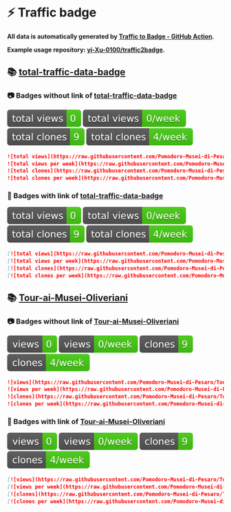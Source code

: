 # ⚡️ Traffic badge

**All data is automatically generated by [Traffic to Badge - GitHub Action](https://github.com/marketplace/actions/traffic-to-badge).**

**Example usage repository: [yi-Xu-0100/traffic2badge](https://github.com/yi-Xu-0100/traffic2badge).**

## 📚 [total-traffic-data-badge](https://github.com/Pomodoro-Musei-di-Pesaro/Tour-ai-Musei-Oliveriani/tree/traffic#readme)

### 📷 Badges without link of [total-traffic-data-badge](https://github.com/Pomodoro-Musei-di-Pesaro/Tour-ai-Musei-Oliveriani/tree/traffic#readme)

![total views](https://raw.githubusercontent.com/Pomodoro-Musei-di-Pesaro/Tour-ai-Musei-Oliveriani/traffic/total_views.svg)
![total views per week](https://raw.githubusercontent.com/Pomodoro-Musei-di-Pesaro/Tour-ai-Musei-Oliveriani/traffic/total_views_per_week.svg)
![total clones](https://raw.githubusercontent.com/Pomodoro-Musei-di-Pesaro/Tour-ai-Musei-Oliveriani/traffic/total_clones.svg)
![total clones per week](https://raw.githubusercontent.com/Pomodoro-Musei-di-Pesaro/Tour-ai-Musei-Oliveriani/traffic/total_clones_per_week.svg)

```markdown
![total views](https://raw.githubusercontent.com/Pomodoro-Musei-di-Pesaro/Tour-ai-Musei-Oliveriani/traffic/total_views.svg)
![total views per week](https://raw.githubusercontent.com/Pomodoro-Musei-di-Pesaro/Tour-ai-Musei-Oliveriani/traffic/total_views_per_week.svg)
![total clones](https://raw.githubusercontent.com/Pomodoro-Musei-di-Pesaro/Tour-ai-Musei-Oliveriani/traffic/total_clones.svg)
![total clones per week](https://raw.githubusercontent.com/Pomodoro-Musei-di-Pesaro/Tour-ai-Musei-Oliveriani/traffic/total_clones_per_week.svg)
```

### 🔗 Badges with link of [total-traffic-data-badge](https://github.com/Pomodoro-Musei-di-Pesaro/Tour-ai-Musei-Oliveriani/tree/traffic#readme)

[![total views](https://raw.githubusercontent.com/Pomodoro-Musei-di-Pesaro/Tour-ai-Musei-Oliveriani/traffic/total_views.svg)](https://github.com/Pomodoro-Musei-di-Pesaro/Tour-ai-Musei-Oliveriani/tree/traffic#-total-traffic-data-badge)
[![total views per week](https://raw.githubusercontent.com/Pomodoro-Musei-di-Pesaro/Tour-ai-Musei-Oliveriani/traffic/total_views_per_week.svg)](https://github.com/Pomodoro-Musei-di-Pesaro/Tour-ai-Musei-Oliveriani/tree/traffic#-total-traffic-data-badge)
[![total clones](https://raw.githubusercontent.com/Pomodoro-Musei-di-Pesaro/Tour-ai-Musei-Oliveriani/traffic/total_clones.svg)](https://github.com/Pomodoro-Musei-di-Pesaro/Tour-ai-Musei-Oliveriani/tree/traffic#-total-traffic-data-badge)
[![total clones per week](https://raw.githubusercontent.com/Pomodoro-Musei-di-Pesaro/Tour-ai-Musei-Oliveriani/traffic/total_clones_per_week.svg)](https://github.com/Pomodoro-Musei-di-Pesaro/Tour-ai-Musei-Oliveriani/tree/traffic#-total-traffic-data-badge)

```markdown
[![total views](https://raw.githubusercontent.com/Pomodoro-Musei-di-Pesaro/Tour-ai-Musei-Oliveriani/traffic/total_views.svg)](https://github.com/Pomodoro-Musei-di-Pesaro/Tour-ai-Musei-Oliveriani/tree/traffic#-total-traffic-data-badge)
[![total views per week](https://raw.githubusercontent.com/Pomodoro-Musei-di-Pesaro/Tour-ai-Musei-Oliveriani/traffic/total_views_per_week.svg)](https://github.com/Pomodoro-Musei-di-Pesaro/Tour-ai-Musei-Oliveriani/tree/traffic#-total-traffic-data-badge)
[![total clones](https://raw.githubusercontent.com/Pomodoro-Musei-di-Pesaro/Tour-ai-Musei-Oliveriani/traffic/total_clones.svg)](https://github.com/Pomodoro-Musei-di-Pesaro/Tour-ai-Musei-Oliveriani/tree/traffic#-total-traffic-data-badge)
[![total clones per week](https://raw.githubusercontent.com/Pomodoro-Musei-di-Pesaro/Tour-ai-Musei-Oliveriani/traffic/total_clones_per_week.svg)](https://github.com/Pomodoro-Musei-di-Pesaro/Tour-ai-Musei-Oliveriani/tree/traffic#-total-traffic-data-badge)
```

## 📚 [Tour-ai-Musei-Oliveriani](https://github.com/Pomodoro-Musei-di-Pesaro/Tour-ai-Musei-Oliveriani/tree/traffic/traffic-Tour-ai-Musei-Oliveriani)

### 📷 Badges without link of [Tour-ai-Musei-Oliveriani](https://github.com/Pomodoro-Musei-di-Pesaro/Tour-ai-Musei-Oliveriani/tree/traffic/traffic-Tour-ai-Musei-Oliveriani)

![views](https://raw.githubusercontent.com/Pomodoro-Musei-di-Pesaro/Tour-ai-Musei-Oliveriani/traffic/traffic-Tour-ai-Musei-Oliveriani/views.svg)
![views per week](https://raw.githubusercontent.com/Pomodoro-Musei-di-Pesaro/Tour-ai-Musei-Oliveriani/traffic/traffic-Tour-ai-Musei-Oliveriani/views_per_week.svg)
![clones](https://raw.githubusercontent.com/Pomodoro-Musei-di-Pesaro/Tour-ai-Musei-Oliveriani/traffic/traffic-Tour-ai-Musei-Oliveriani/clones.svg)
![clones per week](https://raw.githubusercontent.com/Pomodoro-Musei-di-Pesaro/Tour-ai-Musei-Oliveriani/traffic/traffic-Tour-ai-Musei-Oliveriani/clones_per_week.svg)

```markdown
![views](https://raw.githubusercontent.com/Pomodoro-Musei-di-Pesaro/Tour-ai-Musei-Oliveriani/traffic/traffic-Tour-ai-Musei-Oliveriani/views.svg)
![views per week](https://raw.githubusercontent.com/Pomodoro-Musei-di-Pesaro/Tour-ai-Musei-Oliveriani/traffic/traffic-Tour-ai-Musei-Oliveriani/views_per_week.svg)
![clones](https://raw.githubusercontent.com/Pomodoro-Musei-di-Pesaro/Tour-ai-Musei-Oliveriani/traffic/traffic-Tour-ai-Musei-Oliveriani/clones.svg)
![clones per week](https://raw.githubusercontent.com/Pomodoro-Musei-di-Pesaro/Tour-ai-Musei-Oliveriani/traffic/traffic-Tour-ai-Musei-Oliveriani/clones_per_week.svg)
```

### 🔗 Badges with link of [Tour-ai-Musei-Oliveriani](https://github.com/Pomodoro-Musei-di-Pesaro/Tour-ai-Musei-Oliveriani/tree/traffic/traffic-Tour-ai-Musei-Oliveriani)

[![views](https://raw.githubusercontent.com/Pomodoro-Musei-di-Pesaro/Tour-ai-Musei-Oliveriani/traffic/traffic-Tour-ai-Musei-Oliveriani/views.svg)](https://github.com/Pomodoro-Musei-di-Pesaro/Tour-ai-Musei-Oliveriani/tree/traffic#-Tour-ai-Musei-Oliveriani)
[![views per week](https://raw.githubusercontent.com/Pomodoro-Musei-di-Pesaro/Tour-ai-Musei-Oliveriani/traffic/traffic-Tour-ai-Musei-Oliveriani/views_per_week.svg)](https://github.com/Pomodoro-Musei-di-Pesaro/Tour-ai-Musei-Oliveriani/tree/traffic#-Tour-ai-Musei-Oliveriani)
[![clones](https://raw.githubusercontent.com/Pomodoro-Musei-di-Pesaro/Tour-ai-Musei-Oliveriani/traffic/traffic-Tour-ai-Musei-Oliveriani/clones.svg)](https://github.com/Pomodoro-Musei-di-Pesaro/Tour-ai-Musei-Oliveriani/tree/traffic#-Tour-ai-Musei-Oliveriani)
[![clones per week](https://raw.githubusercontent.com/Pomodoro-Musei-di-Pesaro/Tour-ai-Musei-Oliveriani/traffic/traffic-Tour-ai-Musei-Oliveriani/clones_per_week.svg)](https://github.com/Pomodoro-Musei-di-Pesaro/Tour-ai-Musei-Oliveriani/tree/traffic#-Tour-ai-Musei-Oliveriani)

```markdown
[![views](https://raw.githubusercontent.com/Pomodoro-Musei-di-Pesaro/Tour-ai-Musei-Oliveriani/traffic/traffic-Tour-ai-Musei-Oliveriani/views.svg)](https://github.com/Pomodoro-Musei-di-Pesaro/Tour-ai-Musei-Oliveriani/tree/traffic#-Tour-ai-Musei-Oliveriani)
[![views per week](https://raw.githubusercontent.com/Pomodoro-Musei-di-Pesaro/Tour-ai-Musei-Oliveriani/traffic/traffic-Tour-ai-Musei-Oliveriani/views_per_week.svg)](https://github.com/Pomodoro-Musei-di-Pesaro/Tour-ai-Musei-Oliveriani/tree/traffic#-Tour-ai-Musei-Oliveriani)
[![clones](https://raw.githubusercontent.com/Pomodoro-Musei-di-Pesaro/Tour-ai-Musei-Oliveriani/traffic/traffic-Tour-ai-Musei-Oliveriani/clones.svg)](https://github.com/Pomodoro-Musei-di-Pesaro/Tour-ai-Musei-Oliveriani/tree/traffic#-Tour-ai-Musei-Oliveriani)
[![clones per week](https://raw.githubusercontent.com/Pomodoro-Musei-di-Pesaro/Tour-ai-Musei-Oliveriani/traffic/traffic-Tour-ai-Musei-Oliveriani/clones_per_week.svg)](https://github.com/Pomodoro-Musei-di-Pesaro/Tour-ai-Musei-Oliveriani/tree/traffic#-Tour-ai-Musei-Oliveriani)
```
